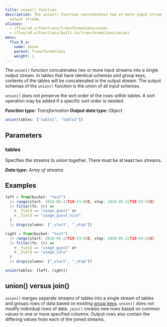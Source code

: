 ```yaml
---
title: union() function
description: The union() function concatenates two or more input streams into a single
  output stream.
aliases:
  - /flux/v0.x/functions/transformations/union
  - /flux/v0.x/functions/built-in/transformations/union/
menu:
  flux_0_x:
    name: union
    parent: Transformations
    weight: 1
---
```


The `union()` function concatenates two or more input streams into a single output stream.
In tables that have identical schemas and group keys, contents of the tables will be concatenated in the output stream.
The output schemas of the `union()` function is the union of all input schemas.

`union()` does not preserve the sort order of the rows within tables.
A sort operation may be added if a specific sort order is needed.

_**Function type:** Transformation_
_**Output data type:** Object_

```js
union(tables: ["table1", "table2"])
```

## Parameters

### tables
Specifies the streams to union together.
There must be at least two streams.

_**Data type:** Array of streams_

## Examples
```js
left = from(bucket: "test")
  |> range(start: 2018-05-22T19:53:00Z, stop: 2018-05-22T19:53:50Z)
  |> filter(fn: (r) =>
    r._field == "usage_guest" or
    r._field == "usage_guest_nice"
  )
  |> drop(columns: ["_start", "_stop"])

right = from(bucket: "test")
  |> range(start: 2018-05-22T19:53:50Z, stop: 2018-05-22T19:54:20Z)
  |> filter(fn: (r) =>
    r._field == "usage_guest" or
    r._field == "usage_idle"
  )
  |> drop(columns: ["_start", "_stop"])

union(tables: [left, right])
```

## union() versus join()
`union()` merges separate streams of tables into a single stream of tables and
groups rows of data based on existing [group keys](/flux/v0.x/introduction/getting-started/#group-keys).
`union()` does not modify individual rows of data.
`join()` creates new rows based on common values in one or more specified columns.
Output rows also contain the differing values from each of the joined streams.
